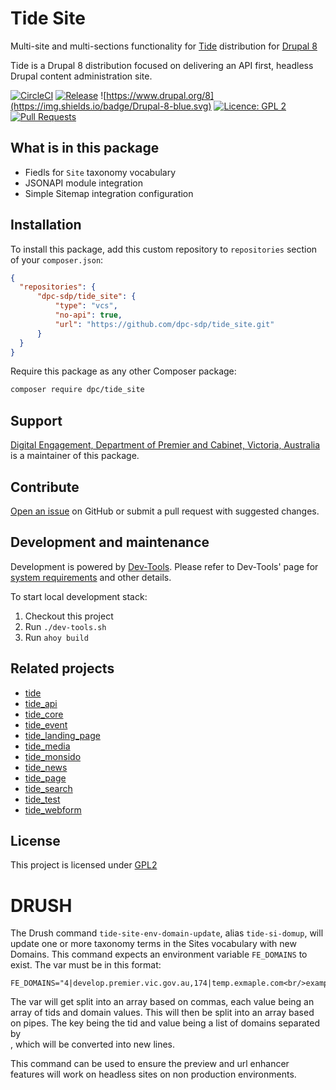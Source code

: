 # Tide Site


Multi-site and multi-sections functionality for [Tide](https://github.com/dpc-sdp/tide) distribution for [Drupal 8](https://github.com/dpc-sdp)

Tide is a Drupal 8 distribution focused on delivering an API first, headless Drupal content administration site.

[![CircleCI](https://circleci.com/gh/dpc-sdp/tide_site.svg?style=shield&circle-token=2a0e49166724ac193636fba5b458024e00342dce)](https://circleci.com/gh/dpc-sdp/tide_site)
[![Release](https://img.shields.io/github/release/dpc-sdp/tide_site.svg)](https://github.com/dpc-sdp/tide_site/releases/latest)
![https://www.drupal.org/8](https://img.shields.io/badge/Drupal-8-blue.svg)
[![Licence: GPL 2](https://img.shields.io/badge/licence-GPL2-blue.svg)](https://github.com/dpc-sdp/tide_site/blob/master/LICENSE.txt)
[![Pull Requests](https://img.shields.io/github/issues-pr/dpc-sdp/tide_page.svg)](https://github.com/dpc-sdp/tide_site/pulls)

## What is in this package
- Fiedls for `Site` taxonomy vocabulary
- JSONAPI module integration
- Simple Sitemap integration configuration

## Installation
To install this package, add this custom repository to `repositories` section of
your `composer.json`:

```json
{
  "repositories": {        
      "dpc-sdp/tide_site": {
          "type": "vcs",
          "no-api": true,
          "url": "https://github.com/dpc-sdp/tide_site.git"
      }
  }
}
```

Require this package as any other Composer package:
```bash
composer require dpc/tide_site 
``` 

## Support
[Digital Engagement, Department of Premier and Cabinet, Victoria, Australia](https://github.com/dpc-sdp) 
is a maintainer of this package.

## Contribute
[Open an issue](https://github.com/dpc-sdp) on GitHub or submit a pull request with suggested changes.

## Development and maintenance
Development is powered by [Dev-Tools](https://github.com/dpc-sdp/dev-tools). Please refer to Dev-Tools' 
page for [system requirements](https://github.com/dpc-sdp/dev-tools/#prerequisites) and other details.

To start local development stack:
1. Checkout this project 
2. Run `./dev-tools.sh`
3. Run `ahoy build`
 
## Related projects
- [tide](https://github.com/dpc-sdp/tide)       
- [tide_api](https://github.com/dpc-sdp/tide_api)         
- [tide_core](https://github.com/dpc-sdp/tide_core)
- [tide_event](https://github.com/dpc-sdp/tide_event)
- [tide_landing_page](https://github.com/dpc-sdp/tide_landing_page)
- [tide_media](https://github.com/dpc-sdp/tide_media)     
- [tide_monsido](https://github.com/dpc-sdp/tide_monsido) 
- [tide_news](https://github.com/dpc-sdp/tide_news)       
- [tide_page](https://github.com/dpc-sdp/tide_page)       
- [tide_search](https://github.com/dpc-sdp/tide_search)     
- [tide_test](https://github.com/dpc-sdp/tide_test)       
- [tide_webform](https://github.com/dpc-sdp/tide_webform)  

## License
This project is licensed under [GPL2](https://github.com/dpc-sdp/tide_site/blob/master/LICENSE.txt)

# DRUSH
The Drush command `tide-site-env-domain-update`, alias `tide-si-domup`, will
update one or more taxonomy terms in the Sites vocabulary with new Domains.
This command expects an environment variable `FE_DOMAINS` to exist. The var
must be in this format:
```
FE_DOMAINS="4|develop.premier.vic.gov.au,174|temp.exmaple.com<br/>example.com,172|dddtemp.exmaple.com<br/>dsa.example.com"
```
The var will get split into an array based on commas, each value being an
array of tids and domain values. This will then be split into an array based
on pipes. The key being the tid and value being a list of domains separated by
<br>, which will be converted into new lines. 

This command can be used to ensure the preview and url enhancer features will
work on headless sites on non production environments.

